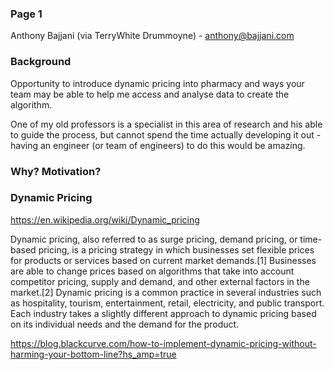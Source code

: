 ### Page 1

Anthony Bajjani (via TerryWhite Drummoyne) - [anthony@bajjani.com](mailto:anthony@bajjani.com)

### Background

Opportunity to introduce dynamic pricing into pharmacy and ways your team may be able to help me access and analyse data to create the algorithm. 

One of my old professors is a specialist in this area of research and his able to guide the process, but cannot spend the time actually developing it out - having an engineer (or team of engineers) to do this would be amazing.

### Why? Motivation?


### Dynamic Pricing

https://en.wikipedia.org/wiki/Dynamic_pricing

Dynamic pricing, also referred to as surge pricing, demand pricing, or time-based pricing, is a pricing strategy in which businesses set flexible prices for products or services based on current market demands.[1] Businesses are able to change prices based on algorithms that take into account competitor pricing, supply and demand, and other external factors in the market.[2] Dynamic pricing is a common practice in several industries such as hospitality, tourism, entertainment, retail, electricity, and public transport. Each industry takes a slightly different approach to dynamic pricing based on its individual needs and the demand for the product.

https://blog.blackcurve.com/how-to-implement-dynamic-pricing-without-harming-your-bottom-line?hs_amp=true

